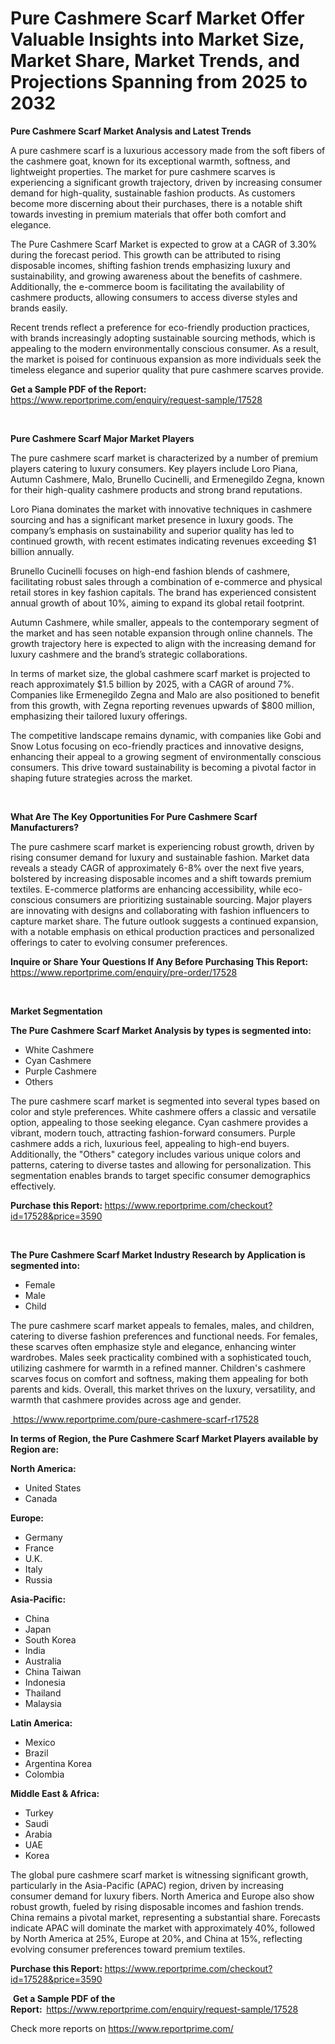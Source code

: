 <p><h1>Pure Cashmere Scarf Market Offer Valuable Insights into Market Size, Market Share, Market Trends, and Projections Spanning from 2025 to 2032</h1></p><p><strong>Pure Cashmere Scarf Market Analysis and Latest Trends</strong></p>
<p><p>A pure cashmere scarf is a luxurious accessory made from the soft fibers of the cashmere goat, known for its exceptional warmth, softness, and lightweight properties. The market for pure cashmere scarves is experiencing a significant growth trajectory, driven by increasing consumer demand for high-quality, sustainable fashion products. As customers become more discerning about their purchases, there is a notable shift towards investing in premium materials that offer both comfort and elegance.</p><p>The Pure Cashmere Scarf Market is expected to grow at a CAGR of 3.30% during the forecast period. This growth can be attributed to rising disposable incomes, shifting fashion trends emphasizing luxury and sustainability, and growing awareness about the benefits of cashmere. Additionally, the e-commerce boom is facilitating the availability of cashmere products, allowing consumers to access diverse styles and brands easily. </p><p>Recent trends reflect a preference for eco-friendly production practices, with brands increasingly adopting sustainable sourcing methods, which is appealing to the modern environmentally conscious consumer. As a result, the market is poised for continuous expansion as more individuals seek the timeless elegance and superior quality that pure cashmere scarves provide.</p></p>
<p><strong>Get a Sample PDF of the Report:&nbsp;</strong> <a href="https://www.reportprime.com/enquiry/request-sample/17528?utm_campaign=2629&utm_medium=2&utm_source=Github&utm_content=ia&utm_term=18032025&utm_id=pure-cashmere-scarf">https://www.reportprime.com/enquiry/request-sample/17528</a></p>
<p>&nbsp;</p>
<p><strong>Pure Cashmere Scarf Major Market Players</strong></p>
<p><p>The pure cashmere scarf market is characterized by a number of premium players catering to luxury consumers. Key players include Loro Piana, Autumn Cashmere, Malo, Brunello Cucinelli, and Ermenegildo Zegna, known for their high-quality cashmere products and strong brand reputations. </p><p>Loro Piana dominates the market with innovative techniques in cashmere sourcing and has a significant market presence in luxury goods. The company’s emphasis on sustainability and superior quality has led to continued growth, with recent estimates indicating revenues exceeding $1 billion annually.</p><p>Brunello Cucinelli focuses on high-end fashion blends of cashmere, facilitating robust sales through a combination of e-commerce and physical retail stores in key fashion capitals. The brand has experienced consistent annual growth of about 10%, aiming to expand its global retail footprint.</p><p>Autumn Cashmere, while smaller, appeals to the contemporary segment of the market and has seen notable expansion through online channels. The growth trajectory here is expected to align with the increasing demand for luxury cashmere and the brand’s strategic collaborations.</p><p>In terms of market size, the global cashmere scarf market is projected to reach approximately $1.5 billion by 2025, with a CAGR of around 7%. Companies like Ermenegildo Zegna and Malo are also positioned to benefit from this growth, with Zegna reporting revenues upwards of $800 million, emphasizing their tailored luxury offerings.</p><p>The competitive landscape remains dynamic, with companies like Gobi and Snow Lotus focusing on eco-friendly practices and innovative designs, enhancing their appeal to a growing segment of environmentally conscious consumers. This drive toward sustainability is becoming a pivotal factor in shaping future strategies across the market.</p></p>
<p>&nbsp;</p>
<p><strong>What Are The Key Opportunities For Pure Cashmere Scarf Manufacturers?</strong></p>
<p><p>The pure cashmere scarf market is experiencing robust growth, driven by rising consumer demand for luxury and sustainable fashion. Market data reveals a steady CAGR of approximately 6-8% over the next five years, bolstered by increasing disposable incomes and a shift towards premium textiles. E-commerce platforms are enhancing accessibility, while eco-conscious consumers are prioritizing sustainable sourcing. Major players are innovating with designs and collaborating with fashion influencers to capture market share. The future outlook suggests a continued expansion, with a notable emphasis on ethical production practices and personalized offerings to cater to evolving consumer preferences.</p></p>
<p><strong>Inquire or Share Your Questions If Any Before Purchasing This Report:</strong> <a href="https://www.reportprime.com/enquiry/pre-order/17528?utm_campaign=2629&utm_medium=2&utm_source=Github&utm_content=ia&utm_term=18032025&utm_id=pure-cashmere-scarf">https://www.reportprime.com/enquiry/pre-order/17528</a></p>
<p>&nbsp;</p>
<p><strong>Market Segmentation</strong></p>
<p><strong>The Pure Cashmere Scarf Market Analysis by types is segmented into:</strong></p>
<p><ul><li>White Cashmere</li><li>Cyan Cashmere</li><li>Purple Cashmere</li><li>Others</li></ul></p>
<p><p>The pure cashmere scarf market is segmented into several types based on color and style preferences. White cashmere offers a classic and versatile option, appealing to those seeking elegance. Cyan cashmere provides a vibrant, modern touch, attracting fashion-forward consumers. Purple cashmere adds a rich, luxurious feel, appealing to high-end buyers. Additionally, the "Others" category includes various unique colors and patterns, catering to diverse tastes and allowing for personalization. This segmentation enables brands to target specific consumer demographics effectively.</p></p>
<p><strong>Purchase this Report:&nbsp;</strong><a href="https://www.reportprime.com/checkout?id=17528&price=3590&utm_campaign=2629&utm_medium=2&utm_source=Github&utm_content=ia&utm_term=18032025&utm_id=pure-cashmere-scarf">https://www.reportprime.com/checkout?id=17528&price=3590</a></p>
<p>&nbsp;</p>
<p><strong>The Pure Cashmere Scarf Market Industry Research by Application is segmented into:</strong></p>
<p><ul><li>Female</li><li>Male</li><li>Child</li></ul></p>
<p><p>The pure cashmere scarf market appeals to females, males, and children, catering to diverse fashion preferences and functional needs. For females, these scarves often emphasize style and elegance, enhancing winter wardrobes. Males seek practicality combined with a sophisticated touch, utilizing cashmere for warmth in a refined manner. Children's cashmere scarves focus on comfort and softness, making them appealing for both parents and kids. Overall, this market thrives on the luxury, versatility, and warmth that cashmere provides across age and gender.</p></p>
<p><a href="https://www.reportprime.com/pure-cashmere-scarf-r17528?utm_campaign=2629&utm_medium=2&utm_source=Github&utm_content=ia&utm_term=18032025&utm_id=pure-cashmere-scarf">&nbsp;https://www.reportprime.com/pure-cashmere-scarf-r17528</a></p>
<p><strong>In terms of Region, the Pure Cashmere Scarf Market Players available by Region are:</strong></p>
<p>
    <p> <strong> North America: </strong>
        <ul>
            <li>United States</li>
            <li>Canada</li>
        </ul>
        </p> 
    <p> <strong> Europe: </strong>
        <ul>
            <li>Germany</li>
            <li>France</li>
            <li>U.K.</li>
            <li>Italy</li>
            <li>Russia</li>
        </ul>
        </p> 
    <p> <strong> Asia-Pacific: </strong>
        <ul>
            <li>China</li>
            <li>Japan</li>
            <li>South Korea</li>
            <li>India</li>
            <li>Australia</li>
            <li>China Taiwan</li>
            <li>Indonesia</li>
            <li>Thailand</li>
            <li>Malaysia</li>
        </ul>
        </p> 
    <p> <strong> Latin America: </strong>
        <ul>
            <li>Mexico</li>
            <li>Brazil</li>
            <li>Argentina Korea</li>
            <li>Colombia</li>
        </ul>
        </p> 
    <p> <strong> Middle East & Africa: </strong>
        <ul>
            <li>Turkey</li>
            <li>Saudi</li>
            <li>Arabia</li>
            <li>UAE</li>
            <li>Korea</li>
        </ul>
    </p>
    </p>
<p><p>The global pure cashmere scarf market is witnessing significant growth, particularly in the Asia-Pacific (APAC) region, driven by increasing consumer demand for luxury fibers. North America and Europe also show robust growth, fueled by rising disposable incomes and fashion trends. China remains a pivotal market, representing a substantial share. Forecasts indicate APAC will dominate the market with approximately 40%, followed by North America at 25%, Europe at 20%, and China at 15%, reflecting evolving consumer preferences toward premium textiles.</p></p>
<p><strong>Purchase this Report: </strong><a href="https://www.reportprime.com/checkout?id=17528&price=3590&utm_campaign=2629&utm_medium=2&utm_source=Github&utm_content=ia&utm_term=18032025&utm_id=pure-cashmere-scarf">https://www.reportprime.com/checkout?id=17528&price=3590</a></p>
<p>&nbsp;<strong>Get a Sample PDF of the Report:&nbsp;&nbsp;</strong><a href="https://www.reportprime.com/enquiry/request-sample/17528?utm_campaign=2629&utm_medium=2&utm_source=Github&utm_content=ia&utm_term=18032025&utm_id=pure-cashmere-scarf">https://www.reportprime.com/enquiry/request-sample/17528</a></p>
<p><strong></strong></p>
<p>Check more reports on <a href="https://www.reportprime.com/?utm_campaign=2629&utm_medium=2&utm_source=Github&utm_content=ia&utm_term=18032025&utm_id=pure-cashmere-scarf">https://www.reportprime.com/</a></p>